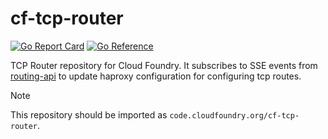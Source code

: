 # cf-tcp-router
[![Go Report Card](https://goreportcard.com/badge/code.cloudfoundry.org/cf-tcp-router)](https://goreportcard.com/report/code.cloudfoundry.org/cf-tcp-router)
[![Go Reference](https://pkg.go.dev/badge/code.cloudfoundry.org/cf-tcp-router.svg)](https://pkg.go.dev/code.cloudfoundry.org/cf-tcp-router)

TCP Router repository for Cloud Foundry. It subscribes to SSE events from [routing-api](https://github.com/cloudfoundry/routing-api) to update haproxy configuration for configuring tcp routes.

> [!NOTE]
>
> This repository should be imported as `code.cloudfoundry.org/cf-tcp-router`.
